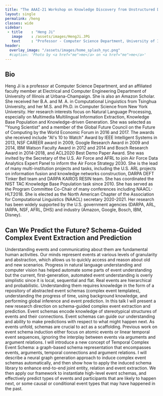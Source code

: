 ```yaml
---
title: "The AAAI-21 Workshop on Knowledge Discovery from Unstructured Data in Financial Services"
layout: single
permalink: /heng
classes: wide
sidebar:
 - title    : "Heng Ji"
   image    : /assets/images/HengJi.JPG
   text     : "Professor - Computer Science Department, University of Illinois at Urbana-Champaign"
header:
  overlay_image: "/assets/images/home_splash_nyc.png"
  #caption: 'Photo by <a href="me">me</a> on <a href="me">me</a>'
---
```

<h2>Bio</h2>

Heng Ji is a professor at Computer Science Department, and an affiliated faculty member at Electrical and Computer Engineering Department of University of Illinois at Urbana-Champaign. She is also an Amazon Scholar. She received her B.A. and M. A. in Computational Linguistics from Tsinghua University, and her M.S. and Ph.D. in Computer Science from New York University. Her research interests focus on Natural Language Processing, especially on Multimedia Multilingual Information Extraction, Knowledge Base Population and Knowledge-driven Generation. She was selected as "Young Scientist" and a member of the Global Future Council on the Future of Computing by the World Economic Forum in 2016 and 2017. The awards she received include "AI's 10 to Watch" Award by IEEE Intelligent Systems in 2013, NSF CAREER award in 2009, Google Research Award in 2009 and 2014, IBM Watson Faculty Award in 2012 and 2014 and Bosch Research Award in 2014-2018, and ACL2020 Best Demo Paper Award. She was invited by the Secretary of the U.S. Air Force and AFRL to join Air Force Data Analytics Expert Panel to inform the Air Force Strategy 2030. She is the lead of many multi-institution projects and tasks, including the U.S. ARL projects on information fusion and knowledge networks construction, DARPA DEFT Tinker Bell team and DARPA KAIROS RESIN team. She has coordinated the NIST TAC Knowledge Base Population task since 2010. She has served as the Program Committee Co-Chair of many conferences including NAACL-HLT2018. She is elected as the North American Chapter of the Association for Computational Linguistics (NAACL) secretary 2020-2021. Her research has been widely supported by the U.S. government agencies (DARPA, ARL, IARPA, NSF, AFRL, DHS) and industry (Amazon, Google, Bosch, IBM, Disney).


<h2> Can We Predict the Future? Schema-Guided Complex Event Extraction and Prediction</h2>

Understanding events and communicating about them are fundamental human activities. Our minds represent events at various levels of granularity and abstraction, which allows us to quickly access and reason about old and new scenarios. Progress in natural language understanding and computer vision has helped automate some parts of event understanding but the current, first-generation, automated event understanding is overly simplistic since it is local, sequential and flat. Real events are hierarchical and probabilistic. Understanding them requires knowledge in the form of a repository of abstracted event schemas (complex event templates), understanding the progress of time, using background knowledge, and performing global inference and event prediction. In this talk I will present a new research direction on schema-guided complex event extraction and prediction. Event schemas encode knowledge of stereotypical structures of events and their connections. Event schemas can guide our understanding and ability to make predictions with respect to what might happen next. As events unfold, schemas are crucial to act as a scaffolding. Previous work on event schema induction either focus on atomic events or linear temporal event sequences, ignoring the interplay between events via arguments and argument relations.  I will introduce a new concept of Temporal Complex Event Schema: a graph-based schema representation that encompasses events, arguments, temporal connections and argument relations. I will describe a neural graph generation approach to induce complex event schemas automatically, and then show how to apply the induced schema library to enhance end-to-end joint entity, relation and event extraction. We then apply our framework to instantiate high-level event schemas, and effectively predict types of events and participants that are likely to happen next, or some causal or conditional event types that may have happened in the past.
